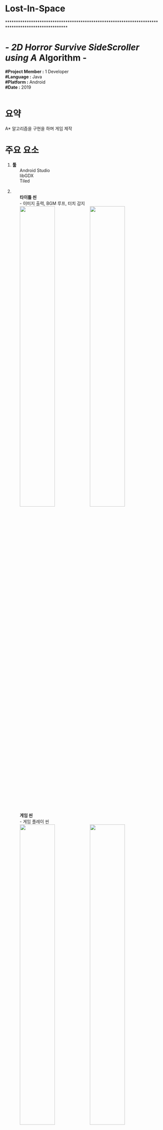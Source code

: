 # Lost-In-Space
*****************************************************************************************************<h1>- 2D Horror Survive SideScroller using A* Algorithm -</h1>
<article>
<b>#Project Member :</b> 1 Developer<br>
<b>#Language :</b> Java<br>
<b>#Platform :</b> Android<br>
<b>#Date :</b> 2019<br>
</article>
<br>

<body>
  <h1>요약</h1>
  <div>
    <p>
      A* 알고리즘을 구현을 하며 게임 제작<br>
    </p>
  </div>
  
  <h1>주요 요소</h1>
  <div>
    <ol>
      <li><b>툴</b><br>
          <ul>Android Studio</ul>
          <ul>libGDX</ul>
          <ul>Tiled</ul>
      </li>
      <br>
      <li>
          <ul><b>타이틀 씬</b><br>
          - 이미지 출력, BGM 루프, 터치 감지<br>
          <img src="Images/title.jpg" width="50%"><img src="Images/메뉴.jpg" width="50%"><br><br> 
          </ul>
          <ul><b>게임 씬</b><br>
          - 게임 플레이 씬<br>
          <img src="Images/path2.gif" width="50%"><img src="Images/메뉴.jpg" width="50%"><br><br> 
          </ul>
          <ul>Tiled</ul>
        </li>
      <br>
    </ol>
  </div>
  <h2>짧은 작동 영상</h2>
</body>
